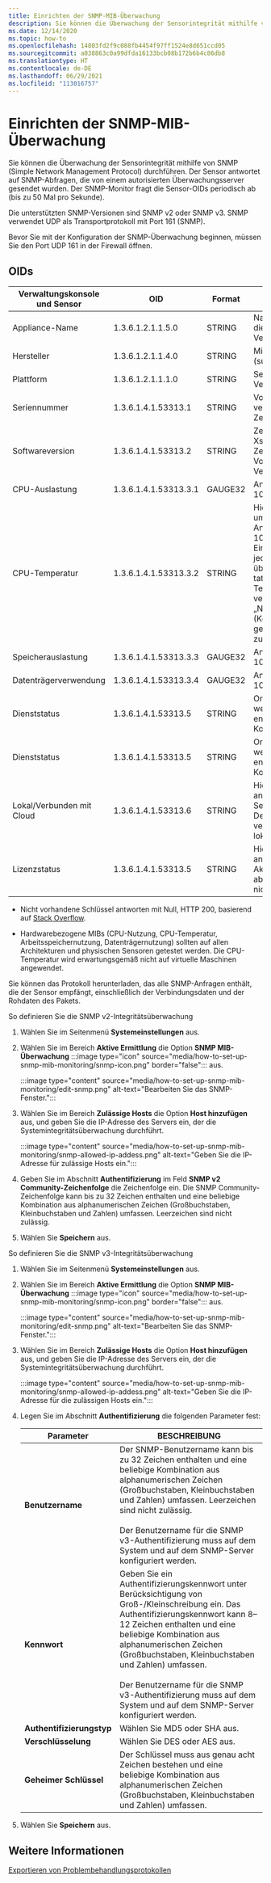 ```yaml
---
title: Einrichten der SNMP-MIB-Überwachung
description: Sie können die Überwachung der Sensorintegrität mithilfe von SNMP durchführen. Der Sensor antwortet auf SNMP-Abfragen, die von einem autorisierten Überwachungsserver gesendet wurden.
ms.date: 12/14/2020
ms.topic: how-to
ms.openlocfilehash: 14803fd2f9c088fb4454f97ff1524e8d651ccd05
ms.sourcegitcommit: a038863c0a99dfda16133bcb08b172b6b4c86db8
ms.translationtype: HT
ms.contentlocale: de-DE
ms.lasthandoff: 06/29/2021
ms.locfileid: "113016757"
---
```

# <a name="set-up-snmp-mib-monitoring"></a>Einrichten der SNMP-MIB-Überwachung

Sie können die Überwachung der Sensorintegrität mithilfe von SNMP (Simple Network Management Protocol) durchführen. Der Sensor antwortet auf SNMP-Abfragen, die von einem autorisierten Überwachungsserver gesendet wurden. Der SNMP-Monitor fragt die Sensor-OIDs periodisch ab (bis zu 50 Mal pro Sekunde).

Die unterstützten SNMP-Versionen sind SNMP v2 oder SNMP v3. SNMP verwendet UDP als Transportprotokoll mit Port 161 (SNMP).

Bevor Sie mit der Konfiguration der SNMP-Überwachung beginnen, müssen Sie den Port UDP 161 in der Firewall öffnen.

## <a name="oids"></a>OIDs

| Verwaltungskonsole und Sensor | OID | Format | BESCHREIBUNG |
|--|--|--|--|
| Appliance-Name | 1.3.6.1.2.1.1.5.0 | STRING | Name der Appliance für die lokale Verwaltungskonsole |
| Hersteller | 1.3.6.1.2.1.1.4.0 | STRING | Microsoft-Support (support.microsoft.com) |
| Plattform | 1.3.6.1.2.1.1.1.0 | STRING | Sensor oder lokale Verwaltungskonsole |
| Seriennummer | 1.3.6.1.4.1.53313.1 |STRING | Von der Lizenz verwendete Zeichenfolge |
| Softwareversion | 1.3.6.1.4.1.53313.2 | STRING | Zeichenfolge der Xsense-Vollversion und Zeichenfolge der Vollversion der Verwaltung |
| CPU-Auslastung | 1.3.6.1.4.1.53313.3.1 | GAUGE32 | Angabe für 0 (null) bis 100 |
| CPU-Temperatur | 1.3.6.1.4.1.53313.3.2 | STRING | Hierbei handelt es sich um eine Celsius-Angabe für 0 (null) bis 100, die auf der Linux-Eingabe basiert. Von jedem Computer, der über keinen tatsächlichen Temperatursensor verfügt (z. B. VMs), wird „No sensors found“ (Keine Sensoren gefunden) zurückgegeben.|
| Speicherauslastung | 1.3.6.1.4.1.53313.3.3 | GAUGE32 | Angabe für 0 (null) bis 100 |
| Datenträgerverwendung | 1.3.6.1.4.1.53313.3.4 | GAUGE32 | Angabe für 0 (null) bis 100 |
| Dienststatus | 1.3.6.1.4.1.53313.5  |STRING | Online oder offline, wenn eine der vier entscheidenden Komponenten ausfällt |
| Dienststatus | 1.3.6.1.4.1.53313.5  |STRING | Online oder offline, wenn eine der vier entscheidenden Komponenten ausfällt |
| Lokal/Verbunden mit Cloud | 1.3.6.1.4.1.53313.6   |STRING | Hiermit wird angegeben, ob der Sensor mit dem Azure Defender für IoT-Portal verbunden ist oder nur lokal verwaltet wird. |
| Lizenzstatus | 1.3.6.1.4.1.53313.5  |STRING | Hiermit wird angegeben, ob die Aktivierungsdatei abgelaufen ist oder nicht. |

   - Nicht vorhandene Schlüssel antworten mit Null, HTTP 200, basierend auf [Stack Overflow](https://stackoverflow.com/questions/51419026/querying-for-non-existing-record-returns-null-with-http-200).
    
   - Hardwarebezogene MIBs (CPU-Nutzung, CPU-Temperatur, Arbeitsspeichernutzung, Datenträgernutzung) sollten auf allen Architekturen und physischen Sensoren getestet werden. Die CPU-Temperatur wird erwartungsgemäß nicht auf virtuelle Maschinen angewendet.

Sie können das Protokoll herunterladen, das alle SNMP-Anfragen enthält, die der Sensor empfängt, einschließlich der Verbindungsdaten und der Rohdaten des Pakets.

So definieren Sie die SNMP v2-Integritätsüberwachung

1. Wählen Sie im Seitenmenü **Systemeinstellungen** aus.

2. Wählen Sie im Bereich **Aktive Ermittlung** die Option **SNMP MIB-Überwachung** :::image type="icon" source="media/how-to-set-up-snmp-mib-monitoring/snmp-icon.png" border="false"::: aus.

    :::image type="content" source="media/how-to-set-up-snmp-mib-monitoring/edit-snmp.png" alt-text="Bearbeiten Sie das SNMP-Fenster.":::

3. Wählen Sie im Bereich **Zulässige Hosts** die Option **Host hinzufügen** aus, und geben Sie die IP-Adresse des Servers ein, der die Systemintegritätsüberwachung durchführt.

    :::image type="content" source="media/how-to-set-up-snmp-mib-monitoring/snmp-allowed-ip-addess.png" alt-text="Geben Sie die IP-Adresse für zulässige Hosts ein.":::

4. Geben Sie im Abschnitt **Authentifizierung** im Feld **SNMP v2 Community-Zeichenfolge** die Zeichenfolge ein. Die SNMP Community-Zeichenfolge kann bis zu 32 Zeichen enthalten und eine beliebige Kombination aus alphanumerischen Zeichen (Großbuchstaben, Kleinbuchstaben und Zahlen) umfassen. Leerzeichen sind nicht zulässig.

5. Wählen Sie **Speichern** aus.

So definieren Sie die SNMP v3-Integritätsüberwachung

1. Wählen Sie im Seitenmenü **Systemeinstellungen** aus.

2. Wählen Sie im Bereich **Aktive Ermittlung** die Option **SNMP MIB-Überwachung** :::image type="icon" source="media/how-to-set-up-snmp-mib-monitoring/snmp-icon.png" border="false"::: aus.

    :::image type="content" source="media/how-to-set-up-snmp-mib-monitoring/edit-snmp.png" alt-text="Bearbeiten Sie das SNMP-Fenster.":::

3. Wählen Sie im Bereich **Zulässige Hosts** die Option **Host hinzufügen** aus, und geben Sie die IP-Adresse des Servers ein, der die Systemintegritätsüberwachung durchführt.

    :::image type="content" source="media/how-to-set-up-snmp-mib-monitoring/snmp-allowed-ip-addess.png" alt-text="Geben Sie die IP-Adresse für die zulässigen Hosts ein.":::

4. Legen Sie im Abschnitt **Authentifizierung** die folgenden Parameter fest:

    | Parameter | BESCHREIBUNG |
    |--|--|
    | **Benutzername** | Der SNMP-Benutzername kann bis zu 32 Zeichen enthalten und eine beliebige Kombination aus alphanumerischen Zeichen (Großbuchstaben, Kleinbuchstaben und Zahlen) umfassen. Leerzeichen sind nicht zulässig. <br /> <br />Der Benutzername für die SNMP v3-Authentifizierung muss auf dem System und auf dem SNMP-Server konfiguriert werden. |
    | **Kennwort** | Geben Sie ein Authentifizierungskennwort unter Berücksichtigung von Groß-/Kleinschreibung ein. Das Authentifizierungskennwort kann 8–12 Zeichen enthalten und eine beliebige Kombination aus alphanumerischen Zeichen (Großbuchstaben, Kleinbuchstaben und Zahlen) umfassen. <br /> <br/>Der Benutzername für die SNMP v3-Authentifizierung muss auf dem System und auf dem SNMP-Server konfiguriert werden. |
    | **Authentifizierungstyp** | Wählen Sie MD5 oder SHA aus. |
    | **Verschlüsselung** | Wählen Sie DES oder AES aus. |
    | **Geheimer Schlüssel** | Der Schlüssel muss aus genau acht Zeichen bestehen und eine beliebige Kombination aus alphanumerischen Zeichen (Großbuchstaben, Kleinbuchstaben und Zahlen) umfassen. |

5. Wählen Sie **Speichern** aus.

## <a name="see-also"></a>Weitere Informationen

[Exportieren von Problembehandlungsprotokollen](how-to-troubleshoot-the-sensor-and-on-premises-management-console.md)
